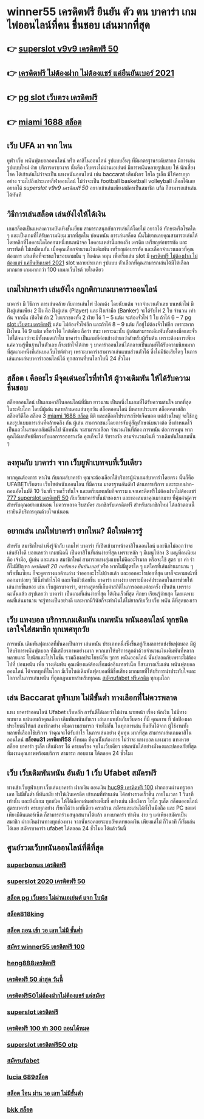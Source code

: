 # winner55 เครดิตฟรี ยืนยัน ตัว ตน  บาคาร่า เกมไพ่ออนไลน์ที่คน ชื่นชอบ  เล่นมากที่สุด

## 👉 [superslot v9v9 เครดิตฟรี 50](https://bio.link/tisawago)
## 👉 [เครดิตฟรี ไม่ต้องฝาก ไม่ต้องแชร์ แค่ยืนยันเบอร์ 2021](https://mabet.net/credit-free-50/)
## 👉 [pg slot เว็บตรง เครดิตฟรี](https://member.mabet.net/?action=login)
## 👉 [miami 1688 สล็อต](https://mabet.net/20-free-100/)

## เว็บ UFA มา จาก ไหน

 ยูฟ่า   เว็บ พนันฟุตบอลออนไลน์     หรือ คาสิโนออนไลน์    รูปแบบอื่นๆ   ที่มีมาตรฐานระดับสากล  มีการเล่น    รูปแบบใหม่  ง่าย   บริการครบวงจร    นั้นคือ เว็บตรงไม่ผ่านเอเย่นต์    มีการพนันหลายรูปแบบ ให้ นักเสี่ยงโชค ได้เข้าเล่นไม่ว่าจะเป็น  แทงพนันออนไลน์ เช่น  baccarat เสือมังกร  ไฮโล  รูเล็ต   มีให้ครบทุกอย่าง รวมไปถึงประเภทกีฬาออนไลน์   ไม่ว่าจะเป็น  football  basketball  volleyball
  เลือกได้เลย    อยากได้  *superslot v9v9 เครดิตฟรี 50*  อยากเข้าเล่นเพียงสมัครเป็นสมาชิก    ufa ก็สามารถเข้าเล่นได้ทันที


## วิธีการเล่นสล็อต เล่นยังไงให้ได้เงิน
 เกมสล็อตเป็นแหล่งความบันเทิงชั้นเยี่ยม สามารถสนุกกับการเล่นได้โดยไม่ อยากได้ ทักษะหรือโชคใด ๆ และเป็นเกมที่ได้รับความนิยม มากที่สุดใน บ่อนพนัน การเล่นสล็อต นั้นไม่ยากเลยคุณสามารถเล่นได้โดยคลิกที่ไอคอนใดไอคอนหนึ่งบนหน้าจอ ไอคอนเหล่านี้แสดงถึง เครดิต  เหรียญต่อบรรทัด และบรรทัดที่ ไม่เหมือนกัน  เมื่อคุณเลือกจำนวนเงินเดิมพัน   เหรียญต่อบรรทัด และเลือกจำนวนแถวที่คุณต้องการ เล่นเพื่อที่จะชนะในรอบเกมนั้น ๆ ก็แค่กด  หมุน  เพื่อเริ่มเล่น slot มี [เครดิตฟรี ไม่ต้องฝาก ไม่ต้องแชร์ แค่ยืนยันเบอร์ 2021](https://member.mabet.net/?action=login) slot หลายประเภท รูปแบบ ตัวเลือกที่คุณสามารถเล่นได้มีให้เลือกมากมาย เกมมากกว่า 100 เกมภเว็บไชต์ ายในเดียว

##  เกมไพ่บาคาร่า  เล่นยังไง กฎกติกาเกมบาคาราออนไลน์

บาคาร่า มี  วิธีการ  การเล่นคล้าย กับการเล่นไพ่ ป๊อกเด้ง โดยนับแต้ม จากจำนวนตัวเลข บนหน้าไพ่ มีฝั่งผู้เล่นเพียง 2 ฝั่ง คือ ฝั่งผู้เล่น (Player)  และ ฝั่งเจ้ามือ (Banker) จะได้รับไพ่ 2 ใบ จำนวน เท่ากัน จากนั้น เปิดไพ่ ถ้า 2 ใบแรกของทั้ง 2 ฝ่าย ได้ 1 – 5 แต้ม จะต้องจั่วไพ่ 1 ใบ ถ้าได้ 6 – 7 [pg slot เว็บตรง เครดิตฟรี](https://mabet.net/20-free-100/) แต้ม ไม่ต้องจั่วไพ่อีก  และถ้าได้ 8 – 9 แต้ม ก็อยู่ไม่ต้องจั่วไพ่อีก เพราะหากฝั่งไหน ได้ 9 แต้ม หรือว่าได้ ใกล้เคียง ถือว่า ชนะ เพราะฉะนั้น ผู้เล่นสามารถเดิมพันทั้งสองมือและจั่วไพ่ได้จนกว่าจะมีทั้งหมดเก้าใบ บาคาร่า  เป็นเกมที่ค่อนข้างง่ายกว่าสำหรับผู้เริ่มต้น เพราะต้องการเพียงแค่ความรู้พื้นฐานในตัวเลข ก็จะเข้าใจได้ง่าย ๆ บาคาร่าออนไลน์ได้กลายเป็นเกมที่ได้รับความนิยมมากที่สุดเกมหนึ่งที่เล่นบนเว็บไซต์ต่างๆ เพราะบาคาร่าสามารถเล่นแบบส่วนตัวได้ ซึ่งไม่มีข้อเสียใดๆ ในการเล่นเกมเล่นบาคาร่าออนไลน์ได้  ทุกสถานที่บนโลกใบนี้  24 ชั่วโมง


## สล็อต เ คืออะไร มีจุดเด่นอะไรที่ทำให้ ผู้วางเดิมพัน ให้ได้รับความชื่นชอบ 

 สล็อตออนไลน์ เป็นเกมคาสิโนออนไลน์ที่มีมา ยาวนาน เป็นหนึ่งในเกมที่ได้รับความสนใจ มากที่สุด ในระดับโลก โดยมีผู้เล่น หลายล้านคนเล่นทุกวัน  สล็อตออนไลน์ มีหลายประเภท  สล็อตคลาสสิก สล็อตวิดีโอ สล็อต 3 [miami 1688 สล็อต](https://mabet.net/credit-free-100/) มิติ และสล็อตโปรเกรสซีฟแจ็คพอต แต่ส่วนใหญ่ จะใช้กฎและรูปแบบการเล่นที่คล้ายคลึง กัน ผู้เล่น สามารถชนะโดยการจับคู่สัญลักษณ์บนวงล้อ ซึ่งกำหนดไว้เป็นแถวในสามคอลัมน์ขึ้นไป นักพนัน จะสามารถเลือก จำนวนเงินที่ต้อง การพนัน ต่อการหมุน หากคุณได้ผลลัพธ์ที่ตรงกับผลการออกรางวัล คุณก็จะได้ รับรางวัล ตามจำนวนเงินที่ วางเดิมพันในเกมนั้น ๆ


## ลงทุนกับ บาคาร่า จาก เว็บยูฟ่าเบทจบที่เว็บเดียว

หากคุณต้องการ  หาเงิน กับเกมส์บาคาร่า คุณจะต้องเลือกใช้บริการผู้นำเกมส์บาคาร่าโดยตรง นั้นก็คือ UFABETเว็บตรง  เว็บไซต์พนันออนไลน ที่มีความ มาตรฐานอันดับ1  ด้านการบริการ และระบบฝาก-ถอนอัตโนมัติ  10 วินาที   รวดเร็วทันใจ และเตรียมพบกับกิจกรรม แจกเครดิตฟรีไม่ต้องฝากไม่ต้องแชร์ [777 superslot เครดิตฟรี 50](https://mabet.net/register/) กับเว็บบาคาร่าชั้นนำของเรา และของสมนาคุณมากมาย ที่คุ้มค่าคู่ควรสำหรับคุณอย่างแน่นอน ไม่ควรพลาด รีบสมัคร สมาชิกรับเครดิตฟรี สำหรับสมาชิกใหม่ ได้แล้วตอนนี้ เรายินดีบริการคุณด้วยใจแน่นอน


## อยากเล่น เกมไพ่บาคาร่า  ยากไหม? มือใหม่ควรรู้

สำหรับ  สมาชิกใหม่   เพิ่งรู้จักกับ เกมไพ่ บาคาร่า ที่เปิดเข้ามาหน้าคาสิโนออนไลน์ และนึกไม่ออกว่าจะเล่นยังไงดี บอกเลยว่า เกมชนิดนี้ เป็นคาสิโนที่เล่นง่ายที่สุด เพราะหลัก ๆ มีเมนูให้ลง 3 เมนูที่คนนิยม คือ เจ้ามือ, ผู้เล่น และเสมอ  สมาชิกใหม่   สามารถแทงสุ่มแบบไม่คิดอะไรมาก  หรือจะใช้  สูตร บา ค่า ร่า ก็ไม่มีปัญหา *เครดิตฟรี 20 กดรับเอง ยืนยันเบอร์* หรือ หากไม่มีสูตรใด ๆ แต่ใครที่เล่นผ่านมานาน ๆ หรือขั้นเซียน ก็จะดูตารางผลด้านล่าง ว่าออกอะไรไปบ้างแล้ว และออกอะไรบ่อยที่สุด เขาก็จะตามหน้าที่ออกมาบ่อยๆ วิธีนี้ทำกำไรได้ และเจ็บตัวน้อยขึ้น บาคาร่า  แทงง่าย  เพราะมีองค์ประกอบในการช่วยให้เล่นง่ายขึ้นเยอะ เช่น เว็บสูตรบาคาร่า, ตารางสูตรที่เก็บค่าสถิติในการออกแต่ละครั้ง เป็นต้น เพรราะฉะนั้นแล้ว สรุปเลยว่า บาคาร่า เป็นเกมที่เล่นง่ายที่สุด ได้เงินเร็วที่สุด ศึกษา เรียนรู้ง่ายสุด โดยเฉพาะคนที่เล่นมานาน จะรู้ทางเป็นอย่างดี และหากมีวินัยก็จะทำเงินได้ไม่ยากกับเว็บ  เว็บ พนัน ดีที่สุดของเรา



## เว็บ แทงบอล  บริการเกมเดิมพัน เกมพนัน พนันออนไลน์ ทุกชนิด เอาใจใส่สมาชิก ทุกเพศทุกวัย  

การพนัน เดิมพันฟุตบอลที่มั่นคงเป็นการ เล่นพนัน ประเภทหนึ่งซึ่งขึ้นอยู่กับผลการแข่งขันฟุตบอล มีผู้ให้บริการพนันฟุตบอล ที่มีเสถียรภาพอย่างมาก พวกเขาให้บริการลูกค้าด้วยจำนวนเงินเดิมพันที่หลากหลายและ โบนัสและโปรโมชั่น รวมถึงผลประโยชน์อื่น ๆการ พนันออนไลน์ นั้นปลอดภัยเพราะไม่ต้องไปที่ บ่อนพนัน เพื่อ วางเดิมพัน คุณเพียงแค่ต้องเชื่อมต่ออินเทอร์เน็ต ก็สามารถเริ่มเล่น พนันฟุตบอลออนไลน์ ได้จากทุกที่ในโลก มีเว็บไซต์เดิมพันฟุตบอลที่มีชื่อเสียง มากมายที่ให้บริการน่าประทับใจและโอกาสในการเล่นพนัน ที่ถูกกฎหมายสำหรับทุกคน [สมัครufabet ฟรีเครดิต](https://mabet.net/pg-slot-credit-free/) ทุกมุมโลก 

## เล่น Baccarat  ยูฟ่าเบท ไม่มีขั้นต่ำ ทางเลือกที่ไม่ควรพลาด

แทง บาคาร่าออนไลน์  Ufabet เว็บหลัก การันตีได้เลยว่าไม่ผ่าน นายหน้า เรื่อง หักเงิน  ไม่มีทาง พบพาน แน่นอนถ้าคุณเลือก  เดิมพันพนันกับเรา เล่นเกมพนันกับเว็บตรง ที่มี คุณภาพ ที่ ปกป้องผลประโยชน์ให้แก่ สมาชิกอย่าง เต็มความสามารถ   จ่ายไม่อั้น ในทุกการเล่น ยืนยันได้จาก ผู้ใช้งานทั้งหลายที่เลือกใช้บริการ ว่าคุณจะได้รับกำไร ในการเล่นอย่าง คุ้มทุน มากที่สุด สามารถเล่นเกมคาสิโนออนไลน์ **สล็อตu31 เครดิตฟรี58** ทั้งหมด ที่คุณนีั้นต้องการ ไม่ว่าจะ แทงบอล แทงมวย แทงหวย สล็อต บาคาร่า รูเล็ต เสือมังกร ได้ ครบเครื่อง  จบในเว็บเดียว เล่นพนันได้อย่างมั่งคงและปลอดภัยที่สุด ทีมงานคุณภาพพร้อมบริการ สามารถ สอบถาม ได้ตลอด 24 ชั่วโมง

## เว็บ เว็บเดิมพันพนัน อันดับ 1  เว็บ Ufabet  สมัครฟรี

ทางเข้าเว็บยูฟ่าเบท  เว็บเล่นบาคาร่า ฝากเงิน ถอนเงิน [huc99 เครดิตฟรี 100](https://mabet.net/)  ฝากถอนผ่านทรูวอลเลท ไม่มีขั้นต่ำ ที่ทันสมัย ทำให้เงินเครดิต เข้าเกมที่ท่านเล่น ได้อย่างรวดเร็วขึ้น ภายในเวลา  1 วินาที  เท่านั้น และยังมีเกม ทุกชนิด ให้ได้เลือกเล่นอย่างเต็มที่   อย่างเช่น เสือมังกร ไฮโล รูเล็ต สล็อตออนไลน์ สูตรบาคาร่า ครบทุกอย่าง เรียกได้ว่า มาที่เดียว ครบถ้วน สมัครและเล่นได้ทั้งในมือถือ และ PC ขอแค่เพียงมีอินเตอร์เน็ต ก็สามารถร่วมสนุกสนานได้แล้ว แทงบาคาร่า  ทำเงิน ง่าย ๆ แค่เพียงสมัครเป็นสมาชิก ฝากเงินผ่านทางทุกช่องทาง จากนั้นรอคอยระบบอัพเดทยอดเงิน เพียงแค่ไม่ กี่วินาที ก็เริ่มเล่นได้เลย สมัครบาคาร่า ufabet ได้ตลอด 24 ชั่วโมง ได้แล้ววันนี้ 


## ศูนย์รวมเว็บพนันออนไลน์ที่ดีที่สุด

### [superbonus เครดิตฟรี](https://atom.io/themes/สล็อตเว็บตรง%20MABET.net%20สล็อต%20pp%20ทดลองเล่น%20008%20สล็อต%20สล็อตแตกหนัก%2020รับ100)
### [superslot 2020 เครดิตฟรี 50](https://atom.io/themes/สล็อตเว็บตรง%20MABET.net%20เครดิตฟรี50%20ยืนยันเบอร์ล่าสุด%20008%20สล็อต%20สล็อตแตกหนัก%2020รับ100)
### [สล็อต pg เว็บตรง ไม่ผ่านเอเย่นต์ แจก โบนัส](https://atom.io/themes/สล็อตเว็บตรง%20MABET.net%20superslot%20888%20เครดิตฟรี50%20ยืนยันเบอร์%20008%20สล็อต%20สล็อตแตกหนัก%2020รับ100)
### [สล็อต818king](https://atom.io/themes/สล็อตเว็บตรง%20MABET.net%20pg%20สล็อต%20666%20008%20สล็อต%20สล็อตแตกหนัก%2020รับ100)
### [สล็อต ถอน เข้า วอ เลท ไม่มี ขั้นต่ำ](https://atom.io/themes/สล็อตเว็บตรง%20MABET.net%20superslot168%20เครดิตฟรี50%20008%20สล็อต%20สล็อตแตกหนัก%2020รับ100)
### [สมัคร winner55 เครดิตฟรี 100](https://atom.io/themes/สล็อตเว็บตรง%20MABET.net%20joker%20สล็อต789%20008%20สล็อต%20สล็อตแตกหนัก%2020รับ100)
### [heng888เครดิตฟรี](https://atom.io/themes/สล็อตเว็บตรง%20MABET.net%20เว็บตรงไม่ผ่านเอเย่นต์%20เครดิตฟรี2022%20008%20สล็อต%20สล็อตแตกหนัก%2020รับ100)
### [เครดิตฟรี 50 ล่าสุด วันนี้](https://atom.io/themes/สล็อตเว็บตรง%20MABET.net%20สล็อต%20เว็บตรง%20ฝากผ่าน%20วอ%20เลท%20008%20สล็อต%20สล็อตแตกหนัก%2020รับ100)
### [เครดิตฟรี50ไม่ต้องฝากไม่ต้องแชร์ แค่สมัคร](https://atom.io/themes/สล็อตเว็บตรง%20MABET.net%20รวม%20ซุปเปอร์%20สล็อต%20008%20สล็อต%20สล็อตแตกหนัก%2020รับ100)
### [superslot เครดิตฟรี](https://atom.io/themes/สล็อตเว็บตรง%20MABET.net%20เครดิตฟรี%20กดรับเอง%20ไม่มี%20เงื่อนไข2022%20008%20สล็อต%20สล็อตแตกหนัก%2020รับ100)
### [เครดิตฟรี 100 ทำ 300 ถอนได้หมด](https://atom.io/themes/สล็อตเว็บตรง%20MABET.net%20สล็อตxo%20โอน%20ผ่าน%20วอ%20เลท%20008%20สล็อต%20สล็อตแตกหนัก%2020รับ100)
### [superslot เครดิตฟรี50 otp](https://atom.io/themes/สล็อตเว็บตรง%20MABET.net%20เครดิตฟรี50%20bone168%20008%20สล็อต%20สล็อตแตกหนัก%2020รับ100)
### [สมัครufabet](https://atom.io/themes/สล็อตเว็บตรง%20MABET.net%20สล็อตxoทั้งหมด%20008%20สล็อต%20สล็อตแตกหนัก%2020รับ100)
### [lucia 689สล็อต](https://atom.io/themes/สล็อตเว็บตรง%20MABET.net%20สล็อต%20ทรูวอลเล็ต%20008%20สล็อต%20สล็อตแตกหนัก%2020รับ100)
### [สล็อต โอน ผ่าน วอ เลท ไม่มีขั้นต่ํา](https://atom.io/themes/สล็อตเว็บตรง%20MABET.net%20เครดิตฟรี%20กดรับเอง%20ไม่มี%20เงื่อนไข2021%20008%20สล็อต%20สล็อตแตกหนัก%2020รับ100)
### [bkk สล็อต](https://atom.io/themes/สล็อตเว็บตรง%20MABET.net%20สล็อต%20เครดิตฟรี%20ไม่ต้องฝากก่อน%20ไม่ต้องแชร์%20ยืนยันเบอร์โทรศัพท์%20008%20สล็อต%20สล็อตแตกหนัก%2020รับ100)